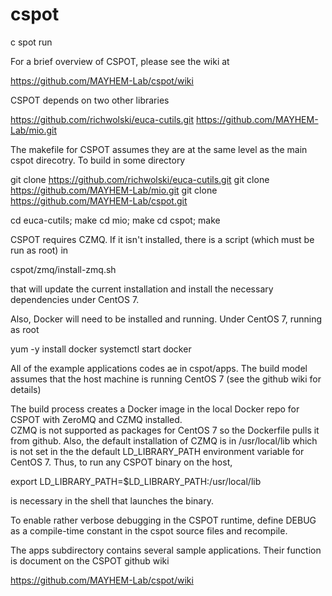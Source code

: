 # cspot
c spot run

For a brief overview of CSPOT, please see the wiki at

https://github.com/MAYHEM-Lab/cspot/wiki

CSPOT depends on two other libraries

https://github.com/richwolski/euca-cutils.git
https://github.com/MAYHEM-Lab/mio.git

The makefile for CSPOT assumes they are at the same level as the main cspot direcotry.  To build in some directory

git clone https://github.com/richwolski/euca-cutils.git
git clone https://github.com/MAYHEM-Lab/mio.git
git clone https://github.com/MAYHEM-Lab/cspot.git

cd euca-cutils; make
cd mio; make
cd cspot; make

CSPOT requires CZMQ.  If it isn't installed, there is a script (which must be run as root) in

cspot/zmq/install-zmq.sh

that will update the current installation
and install the necessary dependencies under CentOS 7.

Also, Docker will need to be installed and running.  Under CentOS 7,
running as root

yum -y install docker
systemctl start docker

All of the example applications codes ae in cspot/apps.  The build model assumes 
that the host machine is running CentOS 7 (see the github wiki for details)

The build process creates a Docker image in the local Docker repo for CSPOT with ZeroMQ and CZMQ installed.  
CZMQ is not supported as packages for CentOS 7 so the Dockerfile pulls it from github.  Also,
the default installation of CZMQ is in /usr/local/lib which is not set in the
the default LD_LIBRARY_PATH environment variable for CentOS 7.  Thus, to run any CSPOT binary
on the host, 

export LD_LIBRARY_PATH=$LD_LIBRARY_PATH:/usr/local/lib

is necessary in the shell that launches the binary.

To enable rather verbose debugging in the CSPOT runtime, define DEBUG as a compile-time 
constant in the cspot source files and recompile.

The apps subdirectory contains several sample applications.  Their function is document on the CSPOT github wiki

https://github.com/MAYHEM-Lab/cspot/wiki


